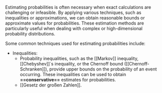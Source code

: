 
Estimating probabilities is often necessary when exact calculations are challenging or infeasible. By applying various techniques, such as inequalities or approximations, we can obtain reasonable bounds or approximate values for probabilities. These estimation methods are particularly useful when dealing with complex or high-dimensional probability distributions.

Some common techniques used for estimating probabilities include:
- Inequalities:
	- Probability inequalities, such as the [[Markov]] inequality, [[Chebyshev]]´s inequality, or the Chernoff bound ([[Chernoff-Schranken]]), provide upper bounds on the probability of an event occurring. These inequalities can be used to obtain **==conservative==** estimates for probabilities.
	- [[Gesetz der großen Zahlen]].